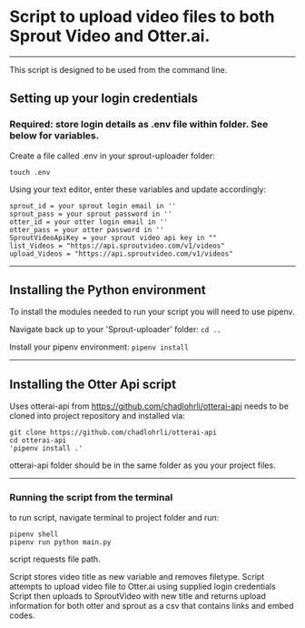 # Script to upload video files to both Sprout Video and Otter.ai.

---

This script is designed to be used from the command line. 

## Setting up your login credentials
### Required: store login details as .env file within folder. See below for variables.

Create a file called .env in your sprout-uploader folder:
```
touch .env
```

Using your text editor, enter these variables and update accordingly: 

``` 
sprout_id = your sprout login email in ''
sprout_pass = your sprout password in ''
otter_id = your otter login email in ''
otter_pass = your otter password in ''
SproutVideoApiKey = your sprout video api key in ""
list_Videos = "https://api.sproutvideo.com/v1/videos"
upload_Videos = "https://api.sproutvideo.com/v1/videos" 
```


---
## Installing the Python environment

To install the modules needed to run your script you will need to use pipenv.

Navigate back up to your 'Sprout-uploader' folder:
`cd ..`

Install your pipenv environment:
`pipenv install`

---

## Installing the Otter Api script

Uses otterai-api from https://github.com/chadlohrli/otterai-api
needs to be cloned into project repository and installed via:

```
git clone https://github.com/chadlohrli/otterai-api
cd otterai-api
'pipenv install .'
```

otterai-api folder should be in the same folder as you your project files.

---

###  Running the script from the terminal

to run script, navigate terminal to project folder and run:
```
pipenv shell
pipenv run python main.py
```

script requests file path.

Script stores video title as new variable and removes filetype.
Script attempts to upload video file to Otter.ai using supplied login credentials
Script then uploads to SproutVideo with new title and returns upload information for both otter and sprout as a csv that contains links and embed codes.